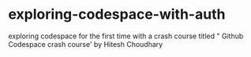 # exploring-codespace-with-auth
exploring codespace for the first time with a crash course titled " Github Codespace crash course' by Hitesh Choudhary
